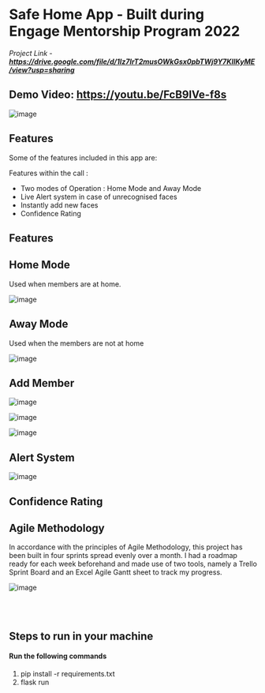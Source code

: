 # Safe Home App - Built during Engage Mentorship Program 2022

*Project Link* - ***https://drive.google.com/file/d/1Iz7IrT2musOWkGsx0pbTWj9Y7KIlKyME/view?usp=sharing***

## Demo Video: https://youtu.be/FcB9lVe-f8s
![image](https://user-images.githubusercontent.com/60353660/170884695-8b66a7a4-3d23-401d-8580-f8113b3af148.png)



## Features
Some of the features included in this app are:

Features within the call :
- Two modes of Operation : Home Mode and Away Mode
- Live Alert system in case of unrecognised faces 
- Instantly add new faces
- Confidence Rating


## Features

## Home Mode 


Used when members are at home. 

![image](https://user-images.githubusercontent.com/60353660/170885078-aec71f80-3119-4927-a1d7-1321c0c2a7c3.png)


## Away Mode

Used when the members are not at home

![image](https://user-images.githubusercontent.com/60353660/170885604-f7537d30-e195-46cc-a40b-a848a1a909df.png)



## Add Member

![image](https://user-images.githubusercontent.com/60353660/170885219-75b95c30-702a-4dc3-8ed4-7241234d572b.png)

![image](https://user-images.githubusercontent.com/60353660/170885226-08038b0c-c9d5-49f4-ad4b-7da0decdb4aa.png)

![image](https://user-images.githubusercontent.com/60353660/170885529-aa270968-3453-4b00-bfa7-4ba975a27a5f.png)

## Alert System

![image](https://user-images.githubusercontent.com/60353660/170885363-4bdaba47-546d-470d-9a3d-36842e6846a6.png)



## Confidence Rating


## Agile Methodology

In accordance with the principles of Agile Methodology, this project has been built in four sprints spread evenly over a month. I had a roadmap ready for each week beforehand and made use of two tools, namely a Trello Sprint Board and an Excel Agile Gantt sheet to track my progress.

![image](https://user-images.githubusercontent.com/60353660/170884774-4acbcc57-051a-489a-ad1e-cfc9a890cd95.png)


<br></br>

## Steps to run in your machine

#### Run the following commands

1. pip install -r requirements.txt
2. flask run

